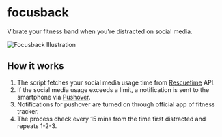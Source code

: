 # focusback
Vibrate your fitness band when you're distracted on social media.

![Focusback Illustration](https://i.imgur.com/ybEYq9i.png)

## How it works  
1. The script fetches your social media usage time from [Rescuetime](https://www.rescuetime.com) API.
2. If the social media usage exceeds a limit, a notification is sent to the smartphone via [Pushover](http://pushover.net).
3. Notifications for pushover are turned on through official app of fitness tracker.
4. The process check every 15 mins from the time first distracted and repeats 1-2-3.

